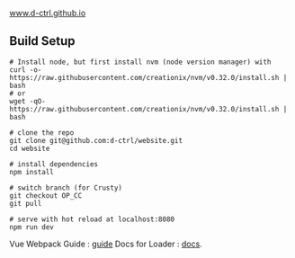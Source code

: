
www.d-ctrl.github.io

## Build Setup 
```
# Install node, but first install nvm (node version manager) with 
curl -o- https://raw.githubusercontent.com/creationix/nvm/v0.32.0/install.sh | bash
# or
wget -qO- https://raw.githubusercontent.com/creationix/nvm/v0.32.0/install.sh | bash

# clone the repo
git clone git@github.com:d-ctrl/website.git
cd website

# install dependencies
npm install

# switch branch (for Crusty)
git checkout OP_CC
git pull

# serve with hot reload at localhost:8080
npm run dev
```


Vue Webpack Guide : [guide](http://vuejs-templates.github.io/webpack/)
Docs for Loader : [docs](http://vuejs.github.io/vue-loader).
